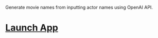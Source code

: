 Generate movie names from inputting actor names using OpenAI API. <br>

# [Launch App](https://replit.com/join/ewvfmotbra-ani0104)
